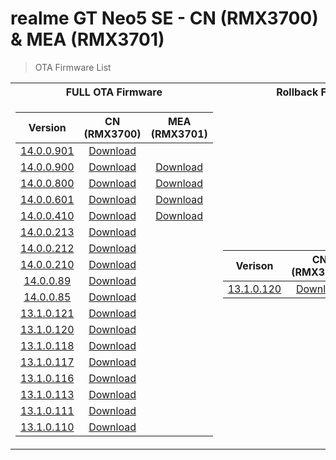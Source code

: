 # realme GT Neo5 SE - CN (RMX3700) & MEA (RMX3701) 
> OTA Firmware List

<table>
<tr><th>FULL OTA Firmware</th><th>Rollback Firmware</th></tr>
<tr><td>

Version | CN (RMX3700) | MEA (RMX3701) 
:---: | :---: | :---:
[14.0.0.901](https://t.me/gt3neo5hub/9070/175960) | [Download](https://gauss-otacostmanual-cn.allawnfs.com/remove-baa096c2638594f62c741e02cbeb86ce/component-ota/24/09/02/db21f47e97c2423c84dde0a17ce56638.zip) |
[14.0.0.900](https://t.me/gt3neo5hub/9070/173551) | [Download](https://gauss-otacostmanual-cn.allawnfs.com/remove-0495932975448ff5b0d01cace2f2361b/component-ota/24/08/17/ee2079591a2c4b8bb22e829f66582ef6.zip) | [Download](https://gauss-otacostmanual-eu.allawnofs.com/remove-6097086c7e12bdaf80be69f395950be3/component-ota/24/08/22/59e9e7c1d45948f3bc7ae6e92329add1.zip)
[14.0.0.800](https://t.me/gt3neo5hub/9070/148654) | [Download](https://gauss-otacostmanual-cn.allawnfs.com/remove-0edb1d299b41b70c8ece0347ff496a28/component-ota/24/06/21/4c683cf38f704f7991fa858b920f70df.zip) | [Download](https://gauss-otacostmanual-eu.allawnofs.com/remove-ffb691331bdba33613a7d6e3f3470f3c/component-ota/24/06/21/6fb6b0d35933469c91d3534b41ee0884.zip)
[14.0.0.601](https://t.me/gt3neo5hub/9070/133153) | [Download](https://gauss-otacostmanual-cn.allawnfs.com/remove-f84cb56d6df489228f8d132fee1bed6f/component-ota/24/04/17/7d1d8cc5ec3f44028cfd1b341d0b3928.zip) | [Download](https://gauss-otacostmanual-eu.allawnofs.com/remove-16f118b38379862cde50a874fd283a27/component-ota/24/04/17/69ef870b4f9d43b08400fd6f9ab78b9f.zip)
[14.0.0.410](https://gauss-compotacostauto-cn.allawnfs.com/remove-f3b88f3ca76d8869326341d282f7d83b/component-ota/24/03/20/2abf325e4b1b4b4d91696626ce13b67a.html) | [Download](https://gauss-otacostmanual-cn.allawnfs.com/remove-f3b88f3ca76d8869326341d282f7d83b/component-ota/24/03/12/ba9cbfdec1c547a1a3e8f142f256b21f.zip) | [Download](https://gauss-otacostmanual-eu.allawnofs.com/remove-623451ac93c1cd3c61344d9bae5b92ba/component-ota/24/03/21/7d26f36b87cc44bb9cf7ba99770f54b8.zip)
[14.0.0.213](https://gauss-compotacostauto-cn.allawnfs.com/remove-9fa3675673fe8f4e788a85bbd5ba416a/component-ota/24/02/27/331e9d5d6f8d404bba27ffe32f235533.html) | [Download](https://gauss-otacostmanual-cn.allawnfs.com/remove-9fa3675673fe8f4e788a85bbd5ba416a/component-ota/24/02/21/41e4e27517f946a0b4c32833df116593.zip) | 
[14.0.0.212](https://gauss-compotacostauto-cn.allawnfs.com/remove-0023ef2c08a019f4f30a4539504f1e50/component-ota/24/02/01/19217793e48e4b90bc8577fcab465c12.html) | [Download](https://gauss-otacostmanual-cn.allawnfs.com/remove-0023ef2c08a019f4f30a4539504f1e50/component-ota/24/01/31/76d1c96fe43345a3b8b6b93228aa815d.zip) | 
[14.0.0.210](https://gauss-compotacostauto-cn.allawnfs.com/remove-0023ef2c08a019f4f30a4539504f1e50/component-ota/24/02/01/19217793e48e4b90bc8577fcab465c12.html) | [Download](https://gauss-otacostmanual-cn.allawnfs.com/remove-63392d22b32828d5538080dc13623169/component-ota/24/01/19/61889394cf0b437b89e7c3ac2c763682.zip) | 
[14.0.0.89](https://gauss-compotacostauto-cn.allawnfs.com/remove-f381884dcde66ee652eb8ad447ebc7ba/component-ota/24/01/17/0a5b4119c30e44a3ae716ad53ffc66e8.html) | [Download](https://gauss-otacostauto-cn.allawnfs.com/remove-f381884dcde66ee652eb8ad447ebc7ba/component-ota/24/01/09/80ec5cbe26574f9a94b4071de4face51.zip) |
[14.0.0.85](https://gauss-compotacostauto-cn.allawnfs.com/remove-ddf02e36a0ae44887451ba64389b0684/component-ota/23/12/20/8f7222766a614b35a677c55d9b8cd35b.html) | [Download](https://gauss-otacostauto-cn.allawnfs.com/remove-ddf02e36a0ae44887451ba64389b0684/component-ota/23/12/18/9ef090d3d4c245a3a3f38de43f465693.zip) |
[13.1.0.121](https://gauss-compotacostauto-cn.allawnfs.com/remove-d05856dedc643b30fc036d5d3d9a74ca/component-ota/23/11/16/883686d9bada421aae9df65cde033469.html) | [Download](https://gauss-otacostmanual-cn.allawnfs.com/remove-d05856dedc643b30fc036d5d3d9a74ca/component-ota/23/11/08/c3ebc4176f8a4223a3a7bb682e57dfd0.zip) | 
[13.1.0.120](https://gauss-compotacostauto-cn.allawnfs.com/remove-ad63bd1fe1ac9b2ababd9f1e0462a700/component-ota/23/10/07/4b2d549fe18d404f94a3ab28b12e8367.html) | [Download](https://gauss-otacostmanual-cn.allawnfs.com/remove-ad63bd1fe1ac9b2ababd9f1e0462a700/component-ota/23/09/22/2288ceaaafe245589f973aef818c4b25.zip) | 
[13.1.0.118](https://gauss-compotacostauto-cn.allawnfs.com/remove-db6869d292871debeea4525ad39251aa/component-ota/23/08/21/59f938adb38449c1b1d6310616907c2e.html) | [Download](https://gauss-otacostmanual-cn.allawnfs.com/remove-db6869d292871debeea4525ad39251aa/component-ota/23/08/14/ea855a88824949ada71ad7e4a554ef6e.zip) | 
[13.1.0.117](https://gauss-compotacostauto-cn.allawnfs.com/remove-714215da1992ded27188ba480bcf22ed/component-ota/23/08/12/6212ec8ff5864f89b7962d1cb4d288f5.html) | [Download](https://gauss-otacostmanual-cn.allawnfs.com/remove-714215da1992ded27188ba480bcf22ed/component-ota/23/08/03/e623b5ee68b040c8abd2c6d79f95aea3.zip) | 
[13.1.0.116](https://gauss-compotacostauto-cn.allawnfs.com/remove-958cbd359959aad113ad4b082be37c67/component-ota/23/08/02/c4d0f55db4674cb7b78807a598246a79.html) | [Download](https://gauss-otacostmanual-cn.allawnfs.com/remove-958cbd359959aad113ad4b082be37c67/component-ota/23/07/31/68e8f56474bf4eb8b80767eba6117f9a.zip) | 
[13.1.0.113]() | [Download](https://gauss-otacostmanual-cn.allawnfs.com/remove-ab40426f4606d88dc8b85c2b87a17c6d/component-ota/23/06/07/6159fecbe9f74f6caa1ee4cb01490b90.zip) | 
[13.1.0.111]() | [Download](https://gauss-otacostmanual-cn.allawnfs.com/remove-a35772ba25beec0cf263958301c83936/component-ota/23/05/16/d224308dca7c404ca61b4b2f075d6b66.zip) |
[13.1.0.110]() | [Download](https://gauss-otacostmanual-cn.allawnfs.com/remove-9733809f44b2a6327276cbb7b02b6c77/component-ota/23/04/26/d8b666d6e7184a4bafc6961e252c5ad0.zip) | 


</td><td>

Verison | CN (RMX3700) | MEA (RMX3701)
:---: | :---: | :---:
[13.1.0.120](https://www.realmebbs.com/post-details/1719161480811098112) | [Download](https://rbp01.realme.net/GT_Neo5_SE/RMX3700_11_A_OTA_0240_all_8oFIxq_10010111.zip) |   

</td></tr> </table>
